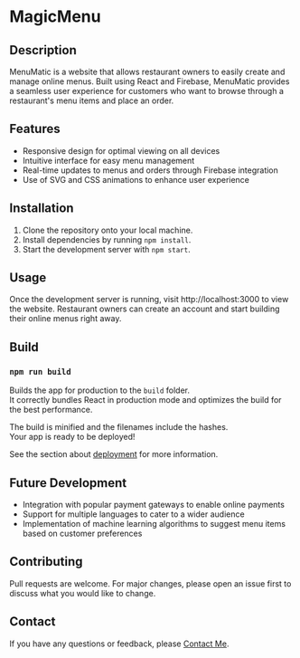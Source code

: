 # MagicMenu

## Description
MenuMatic is a website that allows restaurant owners to easily create and manage online menus. Built using React and Firebase, MenuMatic provides a seamless user experience for customers who want to browse through a restaurant's menu items and place an order.

## Features
* Responsive design for optimal viewing on all devices
* Intuitive interface for easy menu management
* Real-time updates to menus and orders through Firebase integration
* Use of SVG and CSS animations to enhance user experience

## Installation
1. Clone the repository onto your local machine.
2. Install dependencies by running `npm install`.
3. Start the development server with `npm start`.

## Usage
Once the development server is running, visit http://localhost:3000 to view the website. Restaurant owners can create an account and start building their online menus right away.

## Build
### `npm run build`

Builds the app for production to the `build` folder.\
It correctly bundles React in production mode and optimizes the build for the best performance.

The build is minified and the filenames include the hashes.\
Your app is ready to be deployed!

See the section about [deployment](https://facebook.github.io/create-react-app/docs/deployment) for more information.

## Future Development
* Integration with popular payment gateways to enable online payments
* Support for multiple languages to cater to a wider audience
* Implementation of machine learning algorithms to suggest menu items based on customer preferences

## Contributing
Pull requests are welcome. For major changes, please open an issue first to discuss what you would like to change.

## Contact
If you have any questions or feedback, please [Contact Me](https://magicmenu-ed3ef.web.app/contact).

